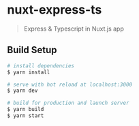 # nuxt-express-ts

> Express & Typescript in Nuxt.js app

## Build Setup

``` bash
# install dependencies
$ yarn install

# serve with hot reload at localhost:3000
$ yarn dev

# build for production and launch server
$ yarn build
$ yarn start

```
